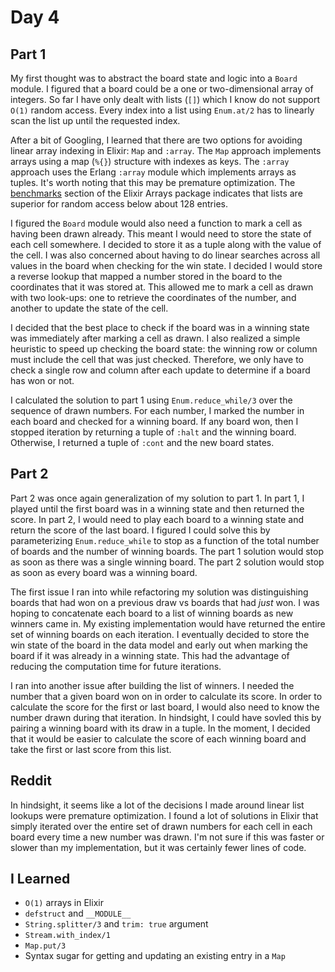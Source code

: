 # Day 4

## Part 1

My first thought was to abstract the board state and logic into a `Board` module. I figured that a board could be a one or two-dimensional array of integers. So far I have only dealt with lists (`[]`) which I know do not support `O(1)` random access. Every index into a list using `Enum.at/2` has to linearly scan the list up until the requested index.

After a bit of Googling, I learned that there are two options for avoiding linear array indexing in Elixir: `Map` and `:array`. The `Map` approach implements arrays using a map (`%{}`) structure with indexes as keys. The `:array` approach uses the Erlang `:array` module which implements arrays as tuples. It's worth noting that this may be premature optimization. The [benchmarks](https://github.com/Qqwy/elixir-arrays#benchmarks) section of the Elixir Arrays package indicates that lists are superior for random access below about 128 entries.

I figured the `Board` module would also need a function to mark a cell as having been drawn already. This meant I would need to store the state of each cell somewhere. I decided to store it as a tuple along with the value of the cell. I was also concerned about having to do linear searches across all values in the board when checking for the win state. I decided I would store a reverse lookup that mapped a number stored in the board to the coordinates that it was stored at. This allowed me to mark a cell as drawn with two look-ups: one to retrieve the coordinates of the number, and another to update the state of the cell.

I decided that the best place to check if the board was in a winning state was immediately after marking a cell as drawn. I also realized a simple heuristic to speed up checking the board state: the winning row or column must include the cell that was just checked. Therefore, we only have to check a single row and column after each update to determine if a board has won or not.

I calculated the solution to part 1 using `Enum.reduce_while/3` over the sequence of drawn numbers. For each number, I marked the number in each board and checked for a winning board. If any board won, then I stopped iteration by returning a tuple of `:halt` and the winning board. Otherwise, I returned a tuple of `:cont` and the new board states.

## Part 2

Part 2 was once again generalization of my solution to part 1. In part 1, I played until the first board was in a winning state and then returned the score. In part 2, I would need to play each board to a winning state and return the score of the last board. I figured I could solve this by parameterizing `Enum.reduce_while` to stop as a function of the total number of boards and the number of winning boards. The part 1 solution would stop as soon as there was a single winning board. The part 2 solution would stop as soon as every board was a winning board.

The first issue I ran into while refactoring my solution was distinguishing boards that had won on a previous draw vs boards that had _just_ won. I was hoping to concatenate each board to a list of winning boards as new winners came in. My existing implementation would have returned the entire set of winning boards on each iteration. I eventually decided to store the win state of the board in the data model and early out when marking the board if it was already in a winning state. This had the advantage of reducing the computation time for future iterations.

I ran into another issue after building the list of winners. I needed the number that a given board won on in order to calculate its score. In order to calculate the score for the first or last board, I would also need to know the number drawn during that iteration. In hindsight, I could have sovled this by pairing a winning board with its draw in a tuple. In the moment, I decided that it would be easier to calculate the score of each winning board and take the first or last score from this list.

## Reddit

In hindsight, it seems like a lot of the decisions I made around linear list lookups were premature optimization. I found a lot of solutions in Elixir that simply iterated over the entire set of drawn numbers for each cell in each board every time a new number was drawn. I'm not sure if this was faster or slower than my implementation, but it was certainly fewer lines of code.

## I Learned

- `O(1)` arrays in Elixir
- `defstruct` and `__MODULE__`
- `String.splitter/3` and `trim: true` argument
- `Stream.with_index/1`
- `Map.put/3`
- Syntax sugar for getting and updating an existing entry in a `Map`
